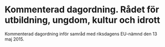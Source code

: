 # Kommenterad dagordning. Rådet för utbildning, ungdom, kultur och idrott

Kommenterad dagordning inför samråd med riksdagens EU-nämnd den 13 maj 2015.
